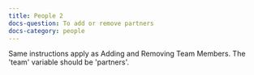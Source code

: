 ```yaml
---
title: People 2
docs-question: To add or remove partners
docs-category: people
---
```


Same instructions apply as Adding and Removing Team Members.  The 'team' variable should be 'partners'.
